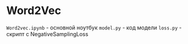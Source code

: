 # Word2Vec

`Word2vec.ipynb` - основной ноутбук
`model.py` - код модели
`loss.py` - скрипт с NegativeSamplingLoss
